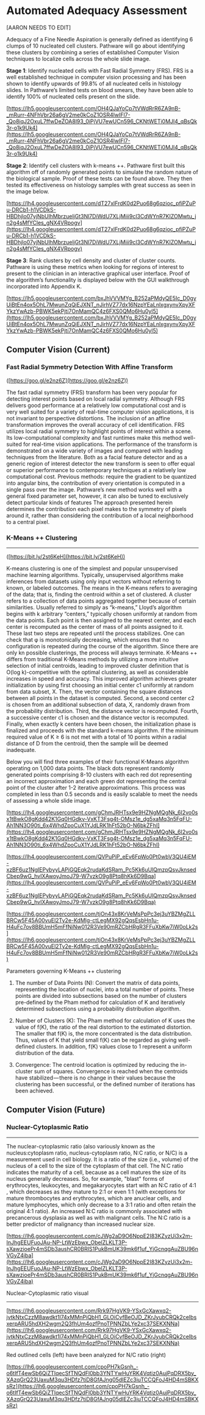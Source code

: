 # Automated Adequacy Assessment

[AARON NEEDS TO EDIT]

Adequacy of a Fine Needle Aspiration is generally defined as identifying 6 clumps of 10 nucleated cell clusters. Pathware will go about identifying these clusters by combining a series of established Computer Vision techniques to localize cells across the whole slide image.

**Stage 1**: Identify nucleated cells with Fast Radial Symmetry (FRS). FRS is a well established technique in computer vision processing and has been shown to identify upwards of 99.8% of all nucleated cells in histology slides. In Pathware’s limited tests on blood smears, they have been able to identify 100% of nucleated cells present on the slide.

[https://lh5.googleusercontent.com/OH4QJaYoCp7tVWdRrR6ZA9nB-_mRurr-4NFhVbr26a6gV2me0kCoZ1OSR4lwIFl7-_Qo8iqJ2OxuL7ffwDeZOA8l93_0iPjVU7ewUCn596_CKNtWETi0MJl4_qBsQk3r-o1k9Uk4](https://lh5.googleusercontent.com/OH4QJaYoCp7tVWdRrR6ZA9nB-_mRurr-4NFhVbr26a6gV2me0kCoZ1OSR4lwIFl7-_Qo8iqJ2OxuL7ffwDeZOA8l93_0iPjVU7ewUCn596_CKNtWETi0MJl4_qBsQk3r-o1k9Uk4)

**Stage 2**: Identify cell clusters with k-means ++. Pathware first built this algorithm off of randomly generated points to simulate the random nature of the biological sample. Proof of these tests can be found above. They then tested its effectiveness on histology samples with great success as seen in the image below.

[https://lh4.googleusercontent.com/dT27xlFrdK0d2Puo68g6qzioc_pfiPZuPu-DRCb1-h1VCDkS-HBDhjlo07yjNbUlhMbrzueljGt3Nl7DiWdU7XLjMiii9cl3CdWYnR7KIZOMwtu_jn2g4sMfYCles_gNX4VRpogv](https://lh4.googleusercontent.com/dT27xlFrdK0d2Puo68g6qzioc_pfiPZuPu-DRCb1-h1VCDkS-HBDhjlo07yjNbUlhMbrzueljGt3Nl7DiWdU7XLjMiii9cl3CdWYnR7KIZOMwtu_jn2g4sMfYCles_gNX4VRpogv)

**Stage 3**: Rank clusters by cell density and cluster of cluster counts. Pathware is using these metrics when looking for regions of interest to present to the clinician in an interactive graphical user interface. Proof of the algorithm’s functionality is displayed below with the GUI walkthrough incorporated into Appendix K.

[https://lh5.googleusercontent.com/bxJhVVVMYg_B252aPMdyQE5Ic_D0gyUiBtEn4ox5OhL7MwunZqQjEJXNT_nJirhVZ77dx16NzpYEaLnlxgxynvXpyXFYkzYwAzb-PBWK5ekPjti7OnMamQC4z6FXS0QMo6Hu0yl5](https://lh5.googleusercontent.com/bxJhVVVMYg_B252aPMdyQE5Ic_D0gyUiBtEn4ox5OhL7MwunZqQjEJXNT_nJirhVZ77dx16NzpYEaLnlxgxynvXpyXFYkzYwAzb-PBWK5ekPjti7OnMamQC4z6FXS0QMo6Hu0yl5)

## Computer Vision (Current)

### Fast Radial Symmetry Detection With Affine Transform

([https://goo.gl/e2nz6Z](https://goo.gl/e2nz6Z))

The fast radial symmetry (FRS) transform has been very popular for detecting interest points based on local radial symmetry. Although FRS delivers good performance at a relatively low computational cost and is very well suited for a variety of real-time computer vision applications, it is not invariant to perspective distortions. The inclusion of an affine transformation improves the overall accuracy of cell identification. FRS utilizes local radial symmetry to highlight points of interest within a scene. Its low-computational complexity and fast runtimes make this method well-suited for real-time vision applications. The performance of the transform is demonstrated on a wide variety of images and compared with leading techniques from the literature. Both as a facial feature detector and as a generic region of interest detector the new transform is seen to offer equal or superior performance to contemporary techniques at a relatively low computational cost. Previous methods: require the gradient to be quantized into angular bins, the contribution of every orientation is computed in a single pass over the image. Pathware’s new method works well with a general fixed parameter set, however, it can also be tuned to exclusively detect particular kinds of features The approach presented herein determines the contribution each pixel makes to the symmetry of pixels around it, rather than considering the contribution of a local neighborhood to a central pixel.

### K-Means ++ Clustering

---

([https://bit.ly/2st6KeH](https://bit.ly/2st6KeH))

K-means clustering is one of the simplest and popular unsupervised machine learning algorithms. Typically, unsupervised algorithms make inferences from datasets using only input vectors without referring to known, or labeled outcomes. The means in the K-means refers to averaging of the data; that is, finding the centroid within a set of clustered. A cluster refers to a collection of data points aggregated together because of certain similarities. Usually referred to simply as “k-means,” Lloyd’s algorithm begins with k arbitrary “centers,” typically chosen uniformly at random from the data points. Each point is then assigned to the nearest center, and each center is recomputed as the center of mass of all points assigned to it. These last two steps are repeated until the process stabilizes. One can check that φ is monotonically decreasing, which ensures that no configuration is repeated during the course of the algorithm. Since there are only kn possible clusterings, the process will always terminate. K-Means ++ differs from traditional K-Means methods by utilizing a more intuitive selection of initial centroids, leading to improved cluster definition that is O(log k)-competitive with the optimal clustering, as well as considerable increases in speed and accuracy. This improved algorithm achieves greater initialization by using first choosing an initial center c1 uniformly at random from data subset, X. Then, the vector containing the square distances between all points in the dataset is computed. Second, a second center c2 is chosen from an additional subsection of data, X, randomly drawn from the probability distribution. Third, the distance vector is recomputed. Fourth, a successive center c1 is chosen and the distance vector is recomputed. Finally, when exactly k centers have been chosen, the initialization phase is finalized and proceeds with the standard k-means algorithm. If the minimum required value of K ≥ 6 is not met with a total of 10 points within a radial distance of D from the centroid, then the sample will be deemed inadequate.

Below you will find three examples of their functional K-Means algorithm operating on 1,000 data points. The black dots represent randomly generated points comprising 8-10 clusters with each red dot representing an incorrect approximation and each green dot representing the central point of the cluster after 1-2 iterative approximations. This process was completed in less than 0.5 seconds and is easily scalable to meet the needs of assessing a whole slide image.

[https://lh4.googleusercontent.com/gChmJRHTsx9e9HZNgMQgNk_6I2vo0sx1tBwkO8gKdd42K1Gq0HGdkv-VxKT3Fsg4t-OMsz1e_dg5xaMq3n5FqFU-Ah1NN3O90ti_6x4WhdZpoCuX1YJdLRK1hFt52bO-N6bkZFhI](https://lh4.googleusercontent.com/gChmJRHTsx9e9HZNgMQgNk_6I2vo0sx1tBwkO8gKdd42K1Gq0HGdkv-VxKT3Fsg4t-OMsz1e_dg5xaMq3n5FqFU-Ah1NN3O90ti_6x4WhdZpoCuX1YJdLRK1hFt52bO-N6bkZFhI)

[https://lh4.googleusercontent.com/QVPuPiP_eEv6FpWo0Pt0wbV3QU4iEM-xzBF6uz1NgIEPybyyLAPiGQEqk2rudaKdSRam_Pc5Kk6uUlQmzpQsvJknsedCbep9wG_hvIXAwoyJmoJ79-W7vzkO9g8Ptq8hKk6D9Bqa](https://lh4.googleusercontent.com/QVPuPiP_eEv6FpWo0Pt0wbV3QU4iEM-xzBF6uz1NgIEPybyyLAPiGQEqk2rudaKdSRam_Pc5Kk6uUlQmzpQsvJknsedCbep9wG_hvIXAwoyJmoJ79-W7vzkO9g8Ptq8hKk6D9Bqa)

[https://lh6.googleusercontent.com/tjOn43x8KrVeMsPpPc3ej3uYBZMgZLLBRCw5F45A00vuEl2Ty2e-KdMlg-ctLegMX92gQqsEsbHn1u-H4uFc7ov8BBUmH5mFfNiNw012R3Ve90mRZCbHRgR3FFuXbKw7iW0oLk2s](https://lh6.googleusercontent.com/tjOn43x8KrVeMsPpPc3ej3uYBZMgZLLBRCw5F45A00vuEl2Ty2e-KdMlg-ctLegMX92gQqsEsbHn1u-H4uFc7ov8BBUmH5mFfNiNw012R3Ve90mRZCbHRgR3FFuXbKw7iW0oLk2s)

Parameters governing K-Means ++ clustering

1. The number of Data Points (N): Convert the matrix of data points, representing the location of nuclei, into a total number of points. These points are divided into subsections based on the number of clusters pre-defined by the Pham method for calculation of K and iteratively determined subsections using a probability distribution algorithm.

2. Number of Clusters (K): The Pham method for calculation of K uses the value of f(K), the ratio of the real distortion to the estimated distortion. The smaller that f(K) is, the more concentrated is the data distribution. Thus, values of K that yield small f(K) can be regarded as giving well-defined clusters. In addition, f(K) values close to 1 represent a uniform distribution of the data.

3. Convergence: The centroid location is optimized by reducing the in-cluster sum of squares. Convergence is reached when the centroids have stabilized — there is no change in their values because the clustering has been successful, or the defined number of iterations has been achieved.

## Computer Vision (Future)

### Nuclear-Cytoplasmic Ratio

---

The nuclear-cytoplasmic ratio (also variously known as the nucleus:cytoplasm ratio, nucleus-cytoplasm ratio, N:C ratio, or N/C) is a measurement used in cell biology. It is a ratio of the size (i.e., volume) of the nucleus of a cell to the size of the cytoplasm of that cell. The N:C ratio indicates the maturity of a cell, because as a cell matures the size of its nucleus generally decreases. So, for example, "blast" forms of erythrocytes, leukocytes, and megakaryocytes start with an N:C ratio of 4:1 , which decreases as they mature to 2:1 or even 1:1 (with exceptions for mature thrombocytes and erythrocytes, which are anuclear cells, and mature lymphocytes, which only decrease to a 3:1 ratio and often retain the original 4:1 ratio). An increased N:C ratio is commonly associated with precancerous dysplasia as well as with malignant cells. The N:C ratio is a better predictor of malignancy than increased nuclear size.

[https://lh6.googleusercontent.com/cJWg2aD9O6NppE2I83KZyzUi3x2m-InJhgEEUFuoJAu-NP-LtWzEbwx_ObelZLKLT3P-sXawzioePr4mSDb3aushCR0BRIS1PukBmUK39mk6f1uf_YjGcnqgAuZBU96nVGyZ4iba](https://lh6.googleusercontent.com/cJWg2aD9O6NppE2I83KZyzUi3x2m-InJhgEEUFuoJAu-NP-LtWzEbwx_ObelZLKLT3P-sXawzioePr4mSDb3aushCR0BRIS1PukBmUK39mk6f1uf_YjGcnqgAuZBU96nVGyZ4iba)

Nuclear-Cytoplasmic ratio visual

---

[https://lh6.googleusercontent.com/Rrk97HgVK9-YSxGcXawxq2-jvtkNtxCzzM8awdkt1l74xMMnPiQbH1_GLOiCvfBeOJD_ZKrJyubCRQk2ceIbsxerpARU5hdXH2wgm2Q3fhUm4ozfPnoTPNNZbLYe2xc37SEKXNNa](https://lh6.googleusercontent.com/Rrk97HgVK9-YSxGcXawxq2-jvtkNtxCzzM8awdkt1l74xMMnPiQbH1_GLOiCvfBeOJD_ZKrJyubCRQk2ceIbsxerpARU5hdXH2wgm2Q3fhUm4ozfPnoTPNNZbLYe2xc37SEKXNNa)

Red outlined cells (left) have been analyzed for N/C ratio (right)

[https://lh6.googleusercontent.com/cpoPH7kGsnh_-o6tIfT4ewSb6QiZTIqecSfTNQdFl0bb3YNTYwHuYRK4Vqtiz0AujPqDRX5by_XAzqGrQ23UaxuM3qu3HDfz7tiD8GfAJng05dIEZc3iuTCCQFoJ4HD4mSBKXsRz](https://lh6.googleusercontent.com/cpoPH7kGsnh_-o6tIfT4ewSb6QiZTIqecSfTNQdFl0bb3YNTYwHuYRK4Vqtiz0AujPqDRX5by_XAzqGrQ23UaxuM3qu3HDfz7tiD8GfAJng05dIEZc3iuTCCQFoJ4HD4mSBKXsRz)